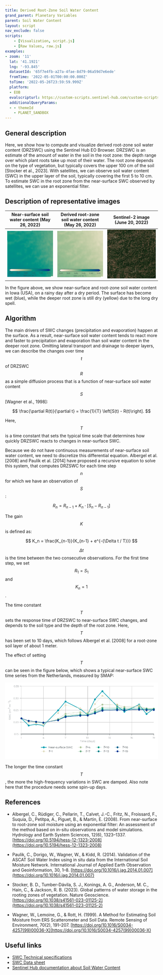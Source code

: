 ```yaml
---
title: Derived Root-Zone Soil Water Content
grand_parent: Planetary Variables
parent: Soil Water Content
layout: script
nav_exclude: false
scripts:
    - [Visualization, script.js]
    - [Raw Values, raw.js]
examples:
- zoom: '11'
  lat: '41.1921'
  lng: '-93.845'
  datasetId: '65f7e4fb-a27a-4fae-8d79-06a59d7e6ede'
  fromTime: '2022-05-01T00:00:00.000Z'
  toTime: '2022-05-26T23:59:59.999Z'
  platform:
  - EOB
  evalscripturl: https://custom-scripts.sentinel-hub.com/custom-scripts/planetary-variables/soil-water-content/derived-root-zone-soil-water-content/script.js
  additionalQueryParams: 
  - - themeId
    - PLANET_SANDBOX
---
```

## General description
Here, we show how to compute and visualize derived root-zone soil water content (DRZSWC) using the Sentinel Hub EO Browser. DRZSWC is an estimate of the amount of water in the soil in the root zone: the depth range over which plant roots take up most of their water. The root zone depends on the type of vegetation, but typically covers the upper 100 cm of the soil [Stocker et al., 2023]. With satellites, we can observe soil water content (SWC) in the upper layer of the soil, typically covering the first 5 to 10 cm. To estimate SWC in the root zone from the near-surface SWC observed by satellites, we can use an exponential filter.

## Description of representative images

| Near-surface soil water content (May 26, 2022) | Derived root-zone soil water content (May 26, 2022) | Sentinel-2 image (June 20, 2022) |
|:----:|:----:|:----:| 
| ![Near-surface soil water content](fig/sh_swc_22_05_26.png)  | ![Derived root-zone soil water content](fig/sh_drzswc_22_05_26.png) | ![Sentinel-2 image](fig/sh_opt_22_06_20.jpeg) |

In the figure above, we show near-surface and root-zone soil water content in Iowa (USA), on a rainy day after a dry period. The surface has become wet (blue), while the deeper root zone is still dry (yellow) due to the long dry spell. 

## Algorithm
The main drivers of SWC changes (precipitation and evaporation) happen at the surface. As a result, near-surface soil water content tends to react more and faster to precipitation and evaporation than soil water content in the deeper root zone. Omitting lateral transport and drainage to deeper layers, we can describe the changes over time $$t$$ of DRZSWC $$R$$ as a simple diffusion process that is a function of near-surface soil water content $$S$$ [Wagner et al., 1998]:

$$
\frac{\partial R(t)}{\partial t} = \frac{1}{T} \left[S(t) - R(t)\right].
$$

Here, $$T$$ is a time constant that sets the typical time scale that determines how quickly DRZSWC reacts to changes in near-surface SWC. 

Because we do not have continuous measurements of near-surface soil water content, we need to discretize this differential equation. Albergel et al. [2008] and Paulik et al. [2014] have proposed a recursive equation to solve this system, that computes DRZSWC for each time step $$n$$ for which we have an observation of $$S$$:

$$
R_n = R_{n-1} + K_n \cdot \left[S_n - R_{n-1} \right] 
$$

The gain $$K$$ is defined as:

$$
K_n = \frac{K_{n-1}}{K_{n-1} + e^{-{\Delta t / T}}}
$$

$$\Delta t$$ is the time between the two consecutive observations. For the first time step, we set $$R_1 = S_1$$ and $$K_n = 1$$. 

The time constant $$T$$ sets the response time of DRZSWC to near-surface SWC changes, and depends to the soil type and the depth of the root zone. Here, $$T$$ has been set to 10 days, which follows Albergel et al. [2008] for a root-zone soil layer of about 1 meter.  

The effect of setting $$T$$ can be seen in the figure below, which shows a typical near-surface SWC time series from the Netherlands, measured by SMAP:

![Root-zone SWC for various values of $$T$$](fig/ts_varying_T.png "Root-zone SWC for various values of T")

The longer the time constant $$T$$, the more the high-frequency variations in SWC are damped. Also note here that the procedure needs some spin-up days. 

## References
- Albergel, C., Rüdiger, C., Pellarin, T., Calvet, J.-C., Fritz, N., Froissard, F., Suquia, D., Petitpa, A., Piguet, B., & Martin, E. (2008). From near-surface to root-zone soil moisture using an exponential filter: An assessment of the method based on in-situ observations and model simulations. Hydrology and Earth System Sciences, 12(6), 1323–1337. [https://doi.org/10.5194/hess-12-1323-2008](https://doi.org/10.5194/hess-12-1323-2008)

- Paulik, C., Dorigo, W., Wagner, W., & Kidd, R. (2014). Validation of the ASCAT Soil Water Index using in situ data from the International Soil Moisture Network. International Journal of Applied Earth Observation and Geoinformation, 30, 1–8. [https://doi.org/10.1016/j.jag.2014.01.007](https://doi.org/10.1016/j.jag.2014.01.007)

- Stocker, B. D., Tumber-Dávila, S. J., Konings, A. G., Anderson, M. C., Hain, C., & Jackson, R. B. (2023). Global patterns of water storage in the rooting zones of vegetation. Nature Geoscience. [https://doi.org/10.1038/s41561-023-01125-2](https://doi.org/10.1038/s41561-023-01125-2)

- Wagner, W., Lemoine, G., & Rott, H. (1999). A Method for Estimating Soil Moisture from ERS Scatterometer and Soil Data. Remote Sensing of Environment, 70(2), 191–207. [https://doi.org/10.1016/S0034-4257(99)00036-X](https://doi.org/10.1016/S0034-4257(99)00036-X)

## Useful links
-   [SWC Technical specifications](https://developers.planet.com/docs/planetary-variables/soil-water-content-technical-specification/)
-   [SWC Data sheet](https://planet.widen.net/s/cv7bfjhhd5)
-   [Sentinel Hub documentation about Soil Water Content](https://docs.sentinel-hub.com/api/latest/data/planetary-variables/soil-water-content/)